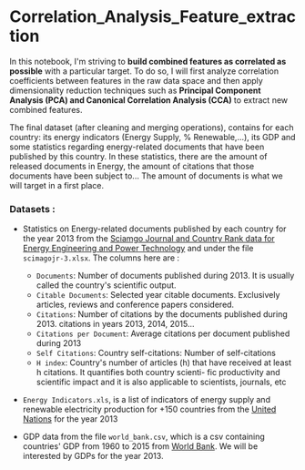 # Correlation_Analysis_Feature_extraction

In this notebook, I'm striving to **build combined features as correlated as possible** with a particular target. To do so, I will first analyze correlation coefficients between features in the raw data space and then apply dimensionality reduction techniques such as **Principal Component Analysis (PCA) and Canonical Correlation Analysis (CCA)** to extract new combined features.

The final dataset (after cleaning and merging operations), contains for each country: its energy indicators (Energy Supply, % Renewable,...), its GDP and some statistics regarding energy-related documents that have been published by this country. In these statistics, there are the amount of released documents in Energy, the amount of citations that those documents have been subject to... The amount of documents is what we will target in a first place.

### Datasets :

- Statistics on Energy-related documents published by each country for the year 2013 from the [Sciamgo Journal and Country Rank data for Energy Engineering and Power Technology](http://www.scimagojr.com/countryrank.php?category=2102) and under the file `scimagojr-3.xlsx`.
The columns here are :

  - `Documents`: Number of documents published during 2013. It is usually called the country's scientific output.
  - `Citable Documents`: Selected year citable documents. Exclusively articles, reviews and conference papers considered.
  - `Citations`: Number of citations by the documents published during 2013. citations in years 2013, 2014, 2015...
  - `Citations per Document`: Average citations per document published during 2013
  - `Self Citations`: Country self-citations: Number of self-citations 
  - `H index`: Country's number of articles (h) that have received at least h citations. It quantifies both country scienti- fic productivity and scientific impact and it is also applicable to scientists, journals, etc


- `Energy Indicators.xls`, is a list of indicators of energy supply and renewable electricity production for +150 countries from the [United Nations](http://unstats.un.org/unsd/environment/excel_file_tables/2013/Energy%20Indicators.xls) for the year 2013

- GDP data from the file `world_bank.csv`, which is a csv containing countries' GDP from 1960 to 2015 from [World Bank](http://data.worldbank.org/indicator/NY.GDP.MKTP.CD). We will be interested by GDPs for the year 2013.
